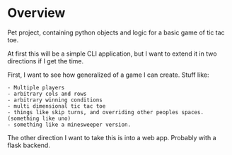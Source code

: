 # Overview

Pet project, containing python objects and logic for a basic game of tic tac toe.

At first this will be a simple CLI application, but I want to extend it in two directions if I get the time.

First, I want to see how generalized of a game I can create. Stuff like:

    - Multiple players
    - arbitrary cols and rows
    - arbitrary winning conditions
    - multi dimensional tic tac toe
    - things like skip turns, and overriding other peoples spaces. (something like uno)
    - something like a minesweeper version.

The other direction I want to take this is into a web app. Probably with a flask backend.

